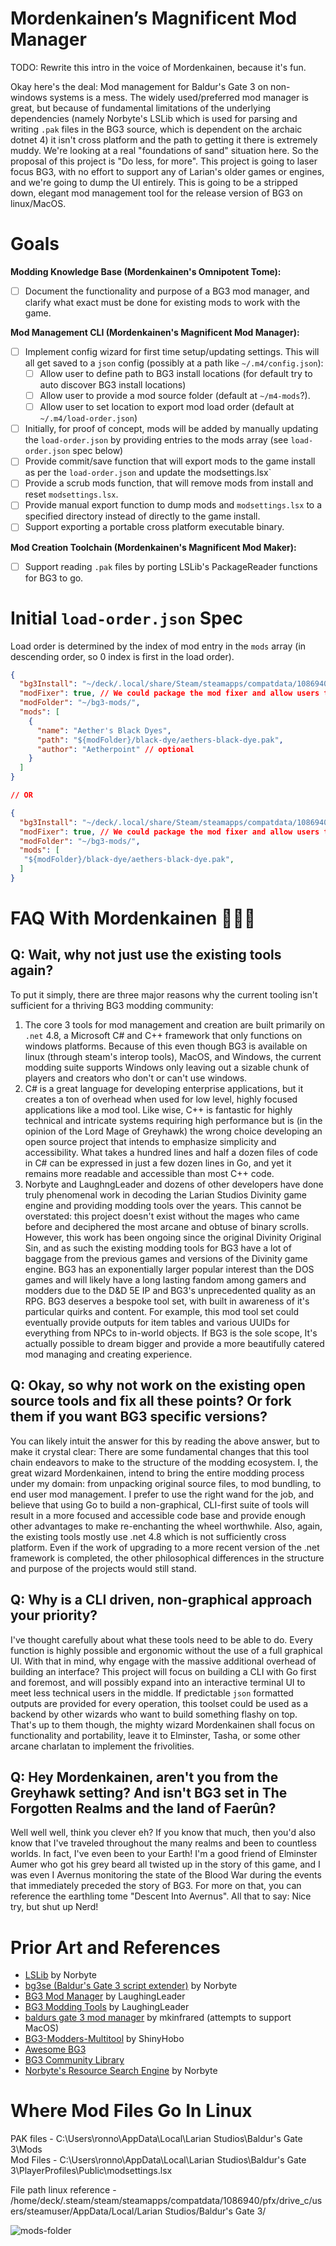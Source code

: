 # Mordenkainen’s Magnificent Mod Manager

TODO: Rewrite this intro in the voice of Mordenkainen, because it's fun.

Okay here's the deal: Mod management for Baldur's Gate 3 on non-windows systems is a mess. The widely used/preferred mod manager is great, but because of fundamental limitations of the underlying dependencies (namely Norbyte's LSLib which is used for parsing and writing `.pak` files in the BG3 source, which is dependent on the archaic dotnet 4) it isn't cross platform and the path to getting it there is extremely muddy. We're looking at a real "foundations of sand" situation here. So the proposal of this project is "Do less, for more". This project is going to laser focus BG3, with no effort to support any of Larian's older games or engines, and we're going to dump the UI entirely. This is going to be a stripped down, elegant mod management tool for the release version of BG3 on linux/MacOS.

# Goals

**Modding Knowledge Base (Mordenkainen's Omnipotent Tome):**

- [ ] Document the functionality and purpose of a BG3 mod manager, and clarify what exact must be done for existing mods to work with the game.

**Mod Management CLI (Mordenkainen's Magnificent Mod Manager):**

- [ ] Implement config wizard for first time setup/updating settings. This will all get saved to a `json` config (possibly at a path like `~/.m4/config.json`):
  - [ ] Allow user to define path to BG3 install locations (for default try to auto discover BG3 install locations)
  - [ ] Allow user to provide a mod source folder (default at `~/m4-mods`?).
  - [ ] Allow user to set location to export mod load order (default at `~/.m4/load-order.json`)
- [ ] Initially, for proof of concept, mods will be added by manually updating the `load-order.json` by providing entries to the mods array (see `load-order.json` spec below)
- [ ] Provide commit/save function that will export mods to the game install as per the `load-order.json` and update the modsettings.lsx`
- [ ] Provide a scrub mods function, that will remove mods from install and reset `modsettings.lsx`.
- [ ] Provide manual export function to dump mods and `modsettings.lsx` to a specified directory instead of directly to the game install.
- [ ] Support exporting a portable cross platform executable binary.

**Mod Creation Toolchain (Mordenkainen's Magnificent Mod Maker):**

- [ ] Support reading `.pak` files by porting LSLib's PackageReader functions for BG3 to go.

# Initial `load-order.json` Spec

Load order is determined by the index of mod entry in the `mods` array (in descending order, so 0 index is first in the load order).

```json
{
  "bg3Install": "~/deck/.local/share/Steam/steamapps/compatdata/1086940/pfx/drive_C/users/steamuser/appdata/local/Larian Studios",
  "modFixer": true, // We could package the mod fixer and allow users to activate it when needed with this simple flag.
  "modFolder": "~/bg3-mods/",
  "mods": [
    {
      "name": "Aether's Black Dyes",
      "path": "${modFolder}/black-dye/aethers-black-dye.pak",
      "author": "Aetherpoint" // optional
    }
  ]
}

// OR

{
  "bg3Install": "~/deck/.local/share/Steam/steamapps/compatdata/1086940/pfx/drive_C/users/steamuser/appdata/local/Larian Studios",
  "modFixer": true, // We could package the mod fixer and allow users to activate it when needed with this simple flag.
  "modFolder": "~/bg3-mods/",
  "mods": [
   "${modFolder}/black-dye/aethers-black-dye.pak",
  ]
}
```

# FAQ With Mordenkainen 🧙🏼‍♂️

## Q: Wait, why not just use the existing tools again?

To put it simply, there are three major reasons why the current tooling isn't sufficient for a thriving BG3 modding community:

1. The core 3 tools for mod management and creation are built primarily on `.net` 4.8, a Microsoft C# and C++ framework that only functions on windows platforms. Because of this even though BG3 is available on linux (through steam's interop tools), MacOS, and Windows, the current modding suite supports Windows only leaving out a sizable chunk of players and creators who don't or can't use windows.
2. C# is a great language for developing enterprise applications, but it creates a ton of overhead when used for low level, highly focused applications like a mod tool. Like wise, C++ is fantastic for highly technical and intricate systems requiring high performance but is (in the opinion of the Lord Mage of Greyhawk) the wrong choice developing an open source project that intends to emphasize simplicity and accessibility. What takes a hundred lines and half a dozen files of code in C# can be expressed in just a few dozen lines in Go, and yet it remains more readable and accessible than most C++ code.
3. Norbyte and LaughngLeader and dozens of other developers have done truly phenomenal work in decoding the Larian Studios Divinity game engine and providing modding tools over the years. This cannot be overstated: this project doesn't exist without the mages who came before and deciphered the most arcane and obtuse of binary scrolls. However, this work has been ongoing since the original Divinity Original Sin, and as such the existing modding tools for BG3 have a lot of baggage from the previous games and versions of the Divinity game engine. BG3 has an exponentially larger popular interest than the DOS games and will likely have a long lasting fandom among gamers and modders due to the D&D 5E IP and BG3's unprecedented quality as an RPG. BG3 deserves a bespoke tool set, with built in awareness of it's particular quirks and content. For example, this mod tool set could eventually provide outputs for item tables and various UUIDs for everything from NPCs to in-world objects. If BG3 is the sole scope, It's actually possible to dream bigger and provide a more beautifully catered mod managing and creating experience.

## Q: Okay, so why not work on the existing open source tools and fix all these points? Or fork them if you want BG3 specific versions?

You can likely intuit the answer for this by reading the above answer, but to make it crystal clear: There are some fundamental changes that this tool chain endeavors to make to the structure of the modding ecosystem. I, the great wizard Mordenkainen, intend to bring the entire modding process under my domain: from unpacking original source files, to mod bundling, to end user mod management. I prefer to use the right wand for the job, and believe that using Go to build a non-graphical, CLI-first suite of tools will result in a more focused and accessible code base and provide enough other advantages to make re-enchanting the wheel worthwhile. Also, again, the existing tools mostly use .net 4.8 which is not sufficiently cross platform. Even if the work of upgrading to a more recent version of the .net framework is completed, the other philosophical differences in the structure and purpose of the projects would still stand.

## Q: Why is a CLI driven, non-graphical approach your priority?

I've thought carefully about what these tools need to be able to do. Every function is highly possible and ergonomic without the use of a full graphical UI. With that in mind, why engage with the massive additional overhead of building an interface? This project will focus on building a CLI with Go first and foremost, and will possibly expand into an interactive terminal UI to meet less technical users in the middle. If predictable `json` formatted outputs are provided for every operation, this toolset could be used as a backend by other wizards who want to build something flashy on top. That's up to them though, the mighty wizard Mordenkainen shall focus on functionality and portability, leave it to Elminster, Tasha, or some other arcane charlatan to implement the frivolities.

## Q: Hey Mordenkainen, aren't you from the Greyhawk setting? And isn't BG3 set in The Forgotten Realms and the land of Faerûn?

Well well well, think you clever eh? If you know that much, then you'd also know that I've traveled throughout the many realms and been to countless worlds. In fact, I've even been to your Earth! I'm a good friend of Elminster Aumer who got his grey beard all twisted up in the story of this game, and I was even I Avernus monitoring the state of the Blood War during the events that immediately preceded the story of BG3. For more on that, you can reference the earthling tome "Descent Into Avernus". All that to say: Nice try, but shut up Nerd!

# Prior Art and References

- [LSLib](https://github.com/Norbyte/lslib) by Norbyte
- [bg3se (Baldur's Gate 3 script extender)](https://github.com/Norbyte/bg3se) by Norbyte
- [BG3 Mod Manager](https://github.com/LaughingLeader/BG3ModManager) by LaughingLeader
- [BG3 Modding Tools](https://github.com/LaughingLeader/BG3ModdingTools/tree/master) by LaughingLeader
- [baldurs gate 3 mod manager](https://github.com/mkinfrared/baldurs-gate3-mod-manager) by mkinfrared (attempts to support MacOS)
- [BG3-Modders-Multitool](https://github.com/ShinyHobo/BG3-Modders-Multitool) by ShinyHobo
- [Awesome BG3](https://github.com/bg3mods/awesome-bg3)
- [BG3 Community Library](https://github.com/BG3-Community-Library-Team/BG3-Community-Library)
- [Norbyte's Resource Search Engine](https://bg3.norbyte.dev/search) by Norbyte

# Where Mod Files Go In Linux

PAK files - C:\Users\ronno\AppData\Local\Larian Studios\Baldur's Gate 3\Mods\
Mod Files - C:\Users\ronno\AppData\Local\Larian Studios\Baldur's Gate 3\PlayerProfiles\Public\modsettings.lsx

File path linux reference - /home/deck/.steam/steam/steamapps/compatdata/1086940/pfx/drive_c/users/steamuser/AppData/Local/Larian Studios/Baldur's Gate 3/

![mods-folder](https://github.com/ConnorMinielly/mordys-magnificent-mod-manager/assets/25215145/1daddc4b-7e54-453e-8302-d73be8f3ff4f)
